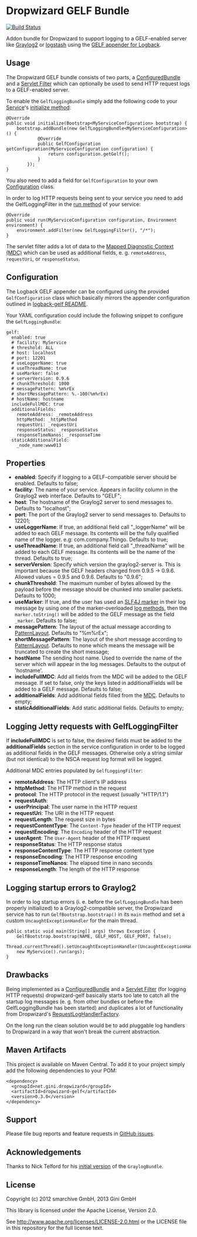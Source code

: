 Dropwizard GELF Bundle
======================
[![Build Status](https://secure.travis-ci.org/gini/dropwizard-gelf.png?branch=master)](https://travis-ci.org/gini/dropwizard-gelf)

Addon bundle for Dropwizard to support logging to a GELF-enabled server like [Graylog2](http://graylog2.org/)
or [logstash](http://logstash.net/) using the [GELF appender for Logback](https://github.com/Moocar/logback-gelf).


Usage
-----

The Dropwizard GELF bundle consists of two parts, a [ConfiguredBundle](http://dropwizard.codahale.com/maven/apidocs/com/yammer/dropwizard/ConfiguredBundle.html)
and a [Servlet Filter](http://docs.oracle.com/javaee/6/api/javax/servlet/Filter.html) which can optionally be used to
send HTTP request logs to a GELF-enabled server.

To enable the `GelfLoggingBundle` simply add the following code to your [Service](http://dropwizard.codahale.com/maven/apidocs/com/yammer/dropwizard/Service.html)'s
[initialize method](http://dropwizard.codahale.com/maven/apidocs/com/yammer/dropwizard/Service.html#initialize%28com.yammer.dropwizard.config.Bootstrap%29):

    @Override
    public void initialize(Bootstrap<MyServiceConfiguration> bootstrap) {
        bootstrap.addBundle(new GelfLoggingBundle<MyServiceConfiguration>() {
                @Override
                public GelfConfiguration getConfiguration(MyServiceConfiguration configuration) {
                    return configuration.getGelf();
                }
            });
    }

You also need to add a field for `GelfConfiguration` to your own [Configuration](http://dropwizard.codahale.com/maven/apidocs/com/yammer/dropwizard/config/Configuration.html)
class.

In order to log HTTP requests being sent to your service you need to add the GelfLoggingFilter in the
[run method](http://dropwizard.codahale.com/maven/apidocs/com/yammer/dropwizard/Service.html#run%28T,%20com.yammer.dropwizard.config.Environment%29)
of your service:

    @Override
    public void run(MyServiceConfiguration configuration, Environment environment) {
        environment.addFilter(new GelfLoggingFilter(), "/*");
    }

The servlet filter adds a lot of data to the [Mapped Diagnostic Context (MDC)](http://logback.qos.ch/manual/mdc.html) which
can be used as additional fields, e. g. `remoteAddress`, `requestUri`, or `responseStatus`.


Configuration
-------------

The Logback GELF appender can be configured using the provided `GelfConfiguration` class which basically mirrors the
appender configuration outlined in [logback-gelf README](https://github.com/Moocar/logback-gelf/blob/master/README.md).

Your YAML configuration could include the following snippet to configure the `GelfLoggingBundle`:

    gelf:
      enabled: true
      # facility: MyService
      # threshold: ALL
      # host: localhost
      # port: 12201
      # useLoggerName: true
      # useThreadName: true
      # useMarker: false
      # serverVersion: 0.9.6
      # chunkThreshold: 1000
      # messagePattern: %m%rEx
      # shortMessagePattern: %.-100(%m%rEx)
      # hostName: hostname
      includeFullMDC: true
      additionalFields:
        remoteAddress: _remoteAddress
        httpMethod: _httpMethod
        requestUri: _requestUri
        responseStatus: _responseStatus
        responseTimeNanos: _responseTime
      staticAdditionalField:
        _node_name:www013


Properties
----------

*   **enabled**: Specify if logging to a GELF-compatible server should be enabled. Defaults to false;
*   **facility**: The name of your service. Appears in facility column in the Graylog2 web interface. Defaults to "GELF";
*   **host**: The hostname of the Graylog2 server to send messages to. Defaults to "localhost";
*   **port**: The port of the Graylog2 server to send messages to. Defaults to 12201;
*   **useLoggerName**: If true, an additional field call "_loggerName" will be added to each GELF message. Its contents
will be the fully qualified name of the logger. e.g: com.company.Thingo. Defaults to true;
*   **useThreadName**: If true, an additional field call "_threadName" will be added to each GELF message. Its contents
will be the name of the thread. Defaults to true;
*   **serverVersion**: Specify which version the graylog2-server is. This is important because the GELF headers
changed from 0.9.5 -> 0.9.6. Allowed values = 0.9.5 and 0.9.6. Defaults to "0.9.6";
*   **chunkThreshold**: The maximum number of bytes allowed by the payload before the message should be chunked into
smaller packets. Defaults to 1000;
*   **useMarker**: If true, and the user has used an [SLF4J marker](http://slf4j.org/api/org/slf4j/Marker.html) in their
log message by using one of the marker-overloaded [log methods](http://slf4j.org/api/org/slf4j/Logger.html), then the
`marker.toString()` will be added to the GELF message as the field `_marker`.  Defaults to false;
*   **messagePattern**: The layout of the actual message according to
[PatternLayout](http://logback.qos.ch/manual/layouts.html#conversionWord). Defaults to "%m%rEx";
*   **shortMessagePattern**: The layout of the short message according to
[PatternLayout](http://logback.qos.ch/manual/layouts.html#conversionWord). Defaults to none which means the message will
be truncated to create the short message;
*   **hostName** The sending host name. Used to override the name of the server which will appear in the log messages.
Defaults to the output of 'hostname'.
*   **includeFullMDC**: Add all fields from the MDC will be added to the GELF message. If set to false, only the keys
listed in additionalFields will be added to a GELF message. Defaults to false;
*   **additionalFields**: Add additional fields filled from the [MDC](http://logback.qos.ch/manual/mdc.html).  Defaults to empty;
*   **staticAdditionalFields**: Add static additional fields. Defaults to empty;


Logging Jetty requests with GelfLoggingFilter
---------------------------------------------

If **includeFullMDC** is set to false, the desired fields must be added to the **additionalFields** section in the
service configuration in order to be logged as additional fields in the GELF messages. Otherwise only a string similar
(but not identical) to the NSCA request log format will be logged.

Additional MDC entries populated by `GelfLoggingFilter`:

* **remoteAddress**: The HTTP client's IP address
* **httpMethod**: The HTTP method in the request
* **protocol**: The HTTP protocol in the request (usually "HTTP/1.1")
* **requestAuth**:
* **userPrincipal**: The user name in the HTTP request
* **requestUri**: The URI in the HTTP request
* **requestLength**: The request size in bytes
* **requestContentType**: The `Content-Type` header of the HTTP request
* **requestEncoding**: The `Encoding` header of the HTTP request
* **userAgent**: The `User-Agent` header of the HTTP request
* **responseStatus**: The HTTP response status
* **responseContentType**: The HTTP response content type
* **responseEncoding**: The HTTP response encoding
* **responseTimeNanos**: The elapsed time in nano seconds
* **responseLength**: The length of the HTTP response


Logging startup errors to Graylog2
----------------------------------

In order to log startup errors (i. e. before the `GelfLoggingBundle` has been properly initialized) to a Graylog2-compatible server,
the Dropwizard service has to run `GelfBootstrap.bootstrap()` in its `main` method and set a custom `UncaughtExceptionHandler` for the
main thread.

    public static void main(String[] args) throws Exception {
        GelfBootstrap.bootstrap(NAME, GELF_HOST, GELF_PORT, false);
        Thread.currentThread().setUncaughtExceptionHandler(UncaughtExceptionHandlers.systemExit());
        new MyService().run(args);
    }


Drawbacks
---------

Being implemented as a [ConfiguredBundle](http://dropwizard.codahale.com/maven/apidocs/com/yammer/dropwizard/ConfiguredBundle.html)
and a [Servlet Filter](http://docs.oracle.com/javaee/6/api/javax/servlet/Filter.html) (for logging HTTP requests)
dropwizard-gelf basically starts too late to catch all the startup log messages (e. g. from other bundles or before the
GelfLoggingBundle has been started) and duplicates a lot of functionality from Dropwizard's
[RequestLogHandlerFactory](http://dropwizard.codahale.com/maven/apidocs/com/yammer/dropwizard/config/RequestLogHandlerFactory.html).

On the long run the clean solution would be to add pluggable log handlers to Dropwizard in a way that won't break the
current abstraction.


Maven Artifacts
---------------

This project is available on Maven Central. To add it to your project simply add the following dependencies to your POM:

    <dependency>
      <groupId>net.gini.dropwizard</groupId>
      <artifactId>dropwizard-gelf</artifactId>
      <version>0.3.0</version>
    </dependency>


Support
-------

Please file bug reports and feature requests in [GitHub issues](https://github.com/gini/dropwizard-gelf/issues).


Acknowledgements
----------------

Thanks to Nick Telford for his [initial version](https://gist.github.com/dd5e000c3327484540a8) of the `GraylogBundle`.


License
-------

Copyright (c) 2012 smarchive GmbH, 2013 Gini GmbH

This library is licensed under the Apache License, Version 2.0.

See http://www.apache.org/licenses/LICENSE-2.0.html or the LICENSE file in this repository for the full license text.
